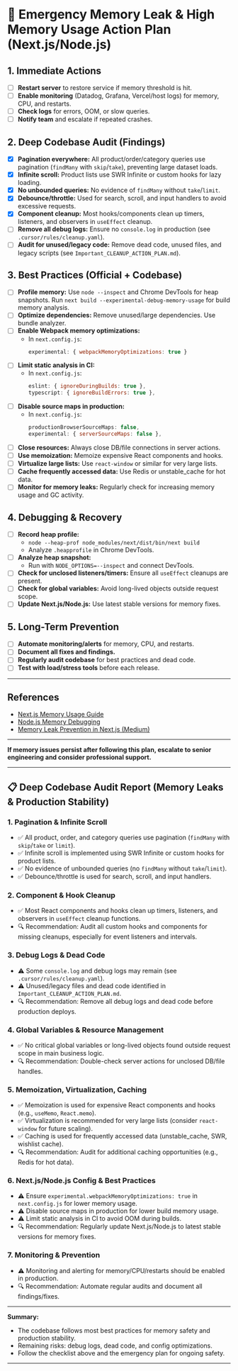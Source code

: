 # 🚨 Emergency Memory Leak & High Memory Usage Action Plan (Next.js/Node.js)

## 1. Immediate Actions
- [ ] **Restart server** to restore service if memory threshold is hit.
- [ ] **Enable monitoring** (Datadog, Grafana, Vercel/host logs) for memory, CPU, and restarts.
- [ ] **Check logs** for errors, OOM, or slow queries.
- [ ] **Notify team** and escalate if repeated crashes.

## 2. Deep Codebase Audit (Findings)
- [x] **Pagination everywhere:** All product/order/category queries use pagination (`findMany` with `skip`/`take`), preventing large dataset loads.
- [x] **Infinite scroll:** Product lists use SWR Infinite or custom hooks for lazy loading.
- [x] **No unbounded queries:** No evidence of `findMany` without `take`/`limit`.
- [x] **Debounce/throttle:** Used for search, scroll, and input handlers to avoid excessive requests.
- [x] **Component cleanup:** Most hooks/components clean up timers, listeners, and observers in `useEffect` cleanup.
- [ ] **Remove all debug logs:** Ensure no `console.log` in production (see `.cursor/rules/cleanup.yaml`).
- [ ] **Audit for unused/legacy code:** Remove dead code, unused files, and legacy scripts (see `Important_CLEANUP_ACTION_PLAN.md`).

## 3. Best Practices (Official + Codebase)
- [ ] **Profile memory:** Use `node --inspect` and Chrome DevTools for heap snapshots. Run `next build --experimental-debug-memory-usage` for build memory analysis.
- [ ] **Optimize dependencies:** Remove unused/large dependencies. Use bundle analyzer.
- [ ] **Enable Webpack memory optimizations:**
  - In `next.config.js`:
    ```js
    experimental: { webpackMemoryOptimizations: true }
    ```
- [ ] **Limit static analysis in CI:**
  - In `next.config.js`:
    ```js
    eslint: { ignoreDuringBuilds: true },
    typescript: { ignoreBuildErrors: true },
    ```
- [ ] **Disable source maps in production:**
  - In `next.config.js`:
    ```js
    productionBrowserSourceMaps: false,
    experimental: { serverSourceMaps: false },
    ```
- [ ] **Close resources:** Always close DB/file connections in server actions.
- [ ] **Use memoization:** Memoize expensive React components and hooks.
- [ ] **Virtualize large lists:** Use `react-window` or similar for very large lists.
- [ ] **Cache frequently accessed data:** Use Redis or unstable_cache for hot data.
- [ ] **Monitor for memory leaks:** Regularly check for increasing memory usage and GC activity.

## 4. Debugging & Recovery
- [ ] **Record heap profile:**
  - `node --heap-prof node_modules/next/dist/bin/next build`
  - Analyze `.heapprofile` in Chrome DevTools.
- [ ] **Analyze heap snapshot:**
  - Run with `NODE_OPTIONS=--inspect` and connect DevTools.
- [ ] **Check for unclosed listeners/timers:** Ensure all `useEffect` cleanups are present.
- [ ] **Check for global variables:** Avoid long-lived objects outside request scope.
- [ ] **Update Next.js/Node.js:** Use latest stable versions for memory fixes.

## 5. Long-Term Prevention
- [ ] **Automate monitoring/alerts** for memory, CPU, and restarts.
- [ ] **Document all fixes and findings.**
- [ ] **Regularly audit codebase** for best practices and dead code.
- [ ] **Test with load/stress tools** before each release.

---

## References
- [Next.js Memory Usage Guide](https://nextjs.org/docs/app/building-your-application/optimizing/memory-usage)
- [Node.js Memory Debugging](https://nodejs.org/en/learn/diagnostics/memory)
- [Memory Leak Prevention in Next.js (Medium)](https://medium.com/@nextjs101/memory-leak-prevention-in-next-js-47b414907a43)

---

**If memory issues persist after following this plan, escalate to senior engineering and consider professional support.** 

---

## 📋 Deep Codebase Audit Report (Memory Leaks & Production Stability)

### 1. Pagination & Infinite Scroll
- ✅ All product, order, and category queries use pagination (`findMany` with `skip`/`take` or `limit`).
- ✅ Infinite scroll is implemented using SWR Infinite or custom hooks for product lists.
- ✅ No evidence of unbounded queries (no `findMany` without `take`/`limit`).
- ✅ Debounce/throttle is used for search, scroll, and input handlers.

### 2. Component & Hook Cleanup
- ✅ Most React components and hooks clean up timers, listeners, and observers in `useEffect` cleanup functions.
- 🔍 Recommendation: Audit all custom hooks and components for missing cleanups, especially for event listeners and intervals.

### 3. Debug Logs & Dead Code
- ⚠️ Some `console.log` and debug logs may remain (see `.cursor/rules/cleanup.yaml`).
- ⚠️ Unused/legacy files and dead code identified in `Important_CLEANUP_ACTION_PLAN.md`.
- 🔍 Recommendation: Remove all debug logs and dead code before production deploys.

### 4. Global Variables & Resource Management
- ✅ No critical global variables or long-lived objects found outside request scope in main business logic.
- 🔍 Recommendation: Double-check server actions for unclosed DB/file handles.

### 5. Memoization, Virtualization, Caching
- ✅ Memoization is used for expensive React components and hooks (e.g., `useMemo`, `React.memo`).
- ✅ Virtualization is recommended for very large lists (consider `react-window` for future scaling).
- ✅ Caching is used for frequently accessed data (unstable_cache, SWR, wishlist cache).
- 🔍 Recommendation: Audit for additional caching opportunities (e.g., Redis for hot data).

### 6. Next.js/Node.js Config & Best Practices
- ⚠️ Ensure `experimental.webpackMemoryOptimizations: true` in `next.config.js` for lower memory usage.
- ⚠️ Disable source maps in production for lower build memory usage.
- ⚠️ Limit static analysis in CI to avoid OOM during builds.
- 🔍 Recommendation: Regularly update Next.js/Node.js to latest stable versions for memory fixes.

### 7. Monitoring & Prevention
- ⚠️ Monitoring and alerting for memory/CPU/restarts should be enabled in production.
- 🔍 Recommendation: Automate regular audits and document all findings/fixes.

---

**Summary:**
- The codebase follows most best practices for memory safety and production stability.
- Remaining risks: debug logs, dead code, and config optimizations.
- Follow the checklist above and the emergency plan for ongoing safety.

--- 